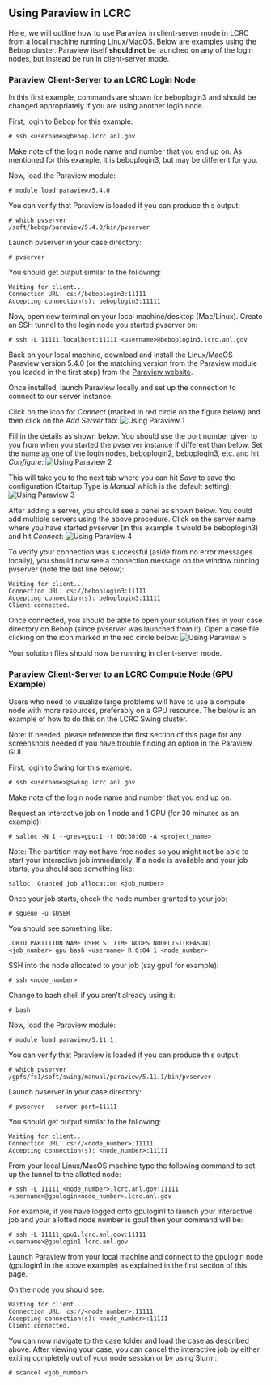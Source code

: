 ## Using Paraview in LCRC

Here, we will outline how to use Paraview in client-server mode in LCRC from a local machine running Linux/MacOS. Below are examples using the Bebop cluster. Paraview itself **should not** be launched on any of the login nodes, but instead be run in client-server mode.

### Paraview Client-Server to an LCRC Login Node
In this first example, commands are shown for beboplogin3 and should be changed appropriately if you are using another login node.

First, login to Bebop for this example:
```
# ssh <username>@bebop.lcrc.anl.gov
```

Make note of the login node name and number that you end up on. As mentioned for this example, it is beboplogin3, but may be different for you.

Now, load the Paraview module:
```
# module load paraview/5.4.0
```

You can verify that Paraview is loaded if you can produce this output:

```
# which pvserver
/soft/bebop/paraview/5.4.0/bin/pvserver
```

Launch pvserver in your case directory:
```
# pvserver
```

You should get output similar to the following:
```
Waiting for client...
Connection URL: cs://beboplogin3:11111
Accepting connection(s): beboplogin3:11111
```

Now, open new terminal on your local machine/desktop (Mac/Linux). Create an SSH tunnel to the login node you started pvserver on:

```
# ssh -L 11111:localhost:11111 <username>@beboplogin3.lcrc.anl.gov
```

Back on your local machine, download and install the Linux/MacOS Paraview version 5.4.0 (or the matching version from the Paraview module you loaded in the first step) from the [Paraview website](https://www.paraview.org/download/).

Once installed, launch Paraview locally and set up the connection to connect to our server instance.

Click on the icon for *Connect* (marked in red circle on the figure below) and then click on the *Add Server* tab:
![Using Paraview 1](https://apsacquia2stg.prod.acquia-sites.com/sites/default/files/2023-11/using-paraview-1.png)

Fill in the details as shown below. You should use the port number given to you from when you started the pvserver instance if different than below. Set the name as one of the login nodes, beboplogin2, beboplogin3, etc. and hit *Configure*:
![Using Paraview 2](https://apsacquia2stg.prod.acquia-sites.com/sites/default/files/2023-11/using-paraview-2.png)

This will take you to the next tab where you can hit *Save* to save the configuration (Startup Type is *Manual* which is the default setting):
![Using Paraview 3](https://apsacquia2stg.prod.acquia-sites.com/sites/default/files/2023-11/using-paraview-3.png)

After adding a server, you should see a panel as shown below. You could add multiple servers using the above procedure. Click on the server name where you have started pvserver (in this example it would be beboplogin3) and hit *Connect*:
![Using Paraview 4](https://apsacquia2stg.prod.acquia-sites.com/sites/default/files/2023-11/using-paraview-4.png)

To verify your connection was successful (aside from no error messages locally), you should now see a connection message on the window running pvserver (note the last line below):

```
Waiting for client...
Connection URL: cs://beboplogin3:11111
Accepting connection(s): beboplogin3:11111
Client connected.
```

Once connected, you should be able to open your solution files in your case directory on Bebop (since pvserver was launched from it). Open a case file clicking on the icon marked in the red circle below:
![Using Paraview 5](https://apsacquia2stg.prod.acquia-sites.com/sites/default/files/2023-11/using-paraview-5.png)

Your solution files should now be running in client-server mode.

### Paraview Client-Server to an LCRC Compute Node (GPU Example)
Users who need to visualize large problems will have to use a compute node with more resources, preferably on a GPU resource. The below is an example of how to do this on the LCRC Swing cluster.

Note: If needed, please reference the first section of this page for any screenshots needed if you have trouble finding an option in the Paraview GUI.

First, login to Swing for this example:

```
# ssh <username>@swing.lcrc.anl.gov
```

Make note of the login node name and number that you end up on.

Request an interactive job on 1 node and 1 GPU (for 30 minutes as an example):

```
# salloc -N 1 --gres=gpu:1 -t 00:30:00 -A <project_name>
```

Note: The partition may not have free nodes so you might not be able to start your interactive job immediately. If a node is available and your job starts, you should see something like:
```
salloc: Granted job allocation <job_number>
```

Once your job starts, check the node number granted to your job:

```
# squeue -u $USER
```

You should see something like:

```
JOBID PARTITION NAME USER ST TIME NODES NODELIST(REASON) 
<job_number> gpu bash <username> R 0:04 1 <node_number>
```

SSH into the node allocated to your job (say gpu1 for example):
```
# ssh <node_number>
```

Change to bash shell if you aren’t already using it:
```
# bash
```

Now, load the Paraview module:
```
# module load paraview/5.11.1
```

You can verify that Paraview is loaded if you can produce this output:

```
# which pvserver
/gpfs/fs1/soft/swing/manual/paraview/5.11.1/bin/pvserver
```

Launch pvserver in your case directory:
```
# pvserver --server-port=11111
```

You should get output similar to the following:

```
Waiting for client...
Connection URL: cs://<node_number>:11111
Accepting connection(s): <node_number>:11111
```

From your local Linux/MacOS machine type the following command to set up the tunnel to the allotted node:
```
# ssh -L 11111:<node_number>.lcrc.anl.gov:11111 <username>@gpulogin<node_number>.lcrc.anl.gov
```

For example, if you have logged onto gpulogin1 to launch your interactive job and your allotted node number is gpu1 then your command will be:
```
# ssh -L 11111:gpu1.lcrc.anl.gov:11111 <username>@gpulogin1.lcrc.anl.gov
```

Launch Paraview from your local machine and connect to the gpulogin node (gpulogin1 in the above example) as explained in the first section of this page.

On the node you should see:

```
Waiting for client...
Connection URL: cs://<node_number>:11111
Accepting connection(s): <node_number>:11111
Client connected.
```

You can now navigate to the case folder and load the case as described above. After viewing your case, you can cancel the interactive job by either exiting completely out of your node session or by using Slurm:
```
# scancel <job_number>
```

